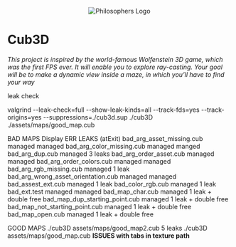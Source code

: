 <p align="center"> 
   <img src="https://github.com/Clmntsnd/42-project-badges/blob/main/badges/cub3de.png" alt="Philosophers Logo">
</p>

# Cub3D

_This project is inspired by the world-famous Wolfenstein 3D game, which
was the first FPS ever. It will enable you to explore ray-casting. Your goal will be to
make a dynamic view inside a maze, in which you’ll have to find your way_




leak check

valgrind --leak-check=full --show-leak-kinds=all --track-fds=yes --track-origins=yes --suppressions=./cub3d.sup ./cub3D ./assets/maps/good_map.cub  

BAD MAPS
                                       Display ERR    LEAKS (atExit)
bad_arg_asset_missing.cub              managed        managed
bad_arg_color_missing.cub              managed        manged
bad_arg_dup.cub                        managed        3 leaks
bad_arg_order_asset.cub                managed        managed
bad_arg_order_colors.cub               managed        managed
bad_arg_rgb_missing.cub                managed        1 leak
bad_arg_wrong_asset_orientation.cub    managed        managed
bad_assest_ext.cub                     managed        1 leak
bad_color_rgb.cub                      managed        1 leak
bad_ext.test                           managed        managed
bad_map_char.cub                       managed        1 leak + double free
bad_map_dup_starting_point.cub         managed        1 leak + double free
bad_map_not_starting_point.cub         managed        1 leak + double free
bad_map_open.cub                       managed        1 leak + double free         

GOOD MAPS
./cub3D assets/maps/good_map2.cub                     5 leaks
./cub3D assets/maps/good_map.cub      **ISSUES with tabs in texture path**